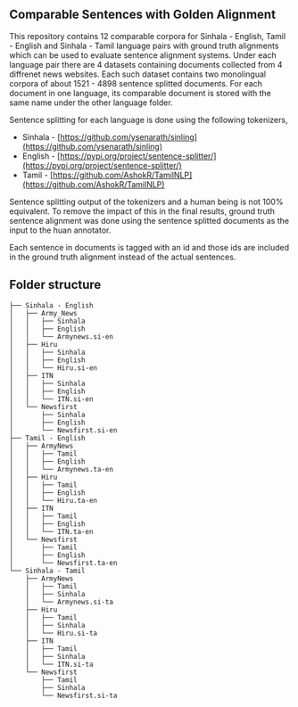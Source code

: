 ## Comparable Sentences with Golden Alignment

This repository contains 12 comparable corpora for Sinhala - English, Tamil - English and Sinhala - Tamil language pairs with ground truth alignments which can be used to evaluate sentence alignment systems.
Under each language pair there are 4 datasets containing documents collected from 4 diffrenet news websites.
Each such dataset contains two monolingual corpora of about 1521 - 4898 sentence splitted documents.
For each document in one language, its comparable document is stored with the same name under the other language folder.

Sentence splitting for each language is done using the following tokenizers,
* Sinhala - [https://github.com/ysenarath/sinling](https://github.com/ysenarath/sinling)
* English - [https://pypi.org/project/sentence-splitter/](https://pypi.org/project/sentence-splitter/)
* Tamil - [https://github.com/AshokR/TamilNLP](https://github.com/AshokR/TamilNLP)

Sentence splitting output of the tokenizers and a human being is not 100% equivalent.
To remove the impact of this in the final results, ground truth sentence alignment was done using the sentence splitted documents as the input to the huan annotator.

Each sentence in documents is tagged with an id and those ids are included in the ground truth alignment instead of the actual sentences.

## Folder structure

```.
├── Sinhala - English
│   ├── Army_News
│   │   ├── Sinhala
│   │   ├── English
│   │   └── Armynews.si-en
│   ├── Hiru
│   │   ├── Sinhala
│   │   ├── English
│   │   └── Hiru.si-en
│   ├── ITN
│   │   ├── Sinhala
│   │   ├── English
│   │   └── ITN.si-en
│   └── Newsfirst
│       ├── Sinhala
│       ├── English
│       └── Newsfirst.si-en
├── Tamil - English
│   ├── ArmyNews
│   │   ├── Tamil
│   │   ├── English
│   │   └── Armynews.ta-en
│   ├── Hiru
│   │   ├── Tamil
│   │   ├── English
│   │   └── Hiru.ta-en
│   ├── ITN
│   │   ├── Tamil
│   │   ├── English
│   │   └── ITN.ta-en
│   └── Newsfirst
│       ├── Tamil
│       ├── English
│       └── Newsfirst.ta-en
└── Sinhala - Tamil
    ├── ArmyNews
    │   ├── Tamil
    │   ├── Sinhala
    │   └── Armynews.si-ta
    ├── Hiru
    │   ├── Tamil
    │   ├── Sinhala
    │   └── Hiru.si-ta
    ├── ITN
    │   ├── Tamil
    │   ├── Sinhala
    │   └── ITN.si-ta
    └── Newsfirst
        ├── Tamil
        ├── Sinhala
        └── Newsfirst.si-ta
 ```
